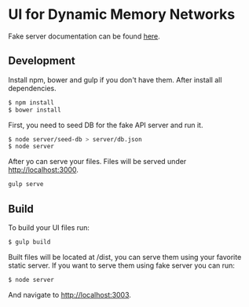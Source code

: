 # UI for Dynamic Memory Networks

Fake server documentation can be found [here](server/README.md).

## Development

Install npm, bower and gulp if you don't have them. After install all dependencies.

```bash
$ npm install
$ bower install
```

First, you need to seed DB for the fake API server and run it.

```bash
$ node server/seed-db > server/db.json
$ node server
```

After yo can serve your files. Files will be served under  [http://localhost:3000](http://localhost:3000).

```bash
gulp serve
```

## Build

To build your UI files run:

```bash
$ gulp build
```

Built files will be located at /dist, you can serve them using your favorite static server. 
If you want to serve them using fake server you can run:

```bash
$ node server
```

And navigate to [http://localhost:3003](http://localhost:3003).


